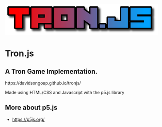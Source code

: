 ![logo](img/logo.png)
-

# Tron.js

## A Tron Game Implementation. 
<p>https://davidsongoap.github.io/tronjs/</p>
Made using HTML/CSS and Javascript with the p5.js library

## More about p5.js
* https://p5js.org/

